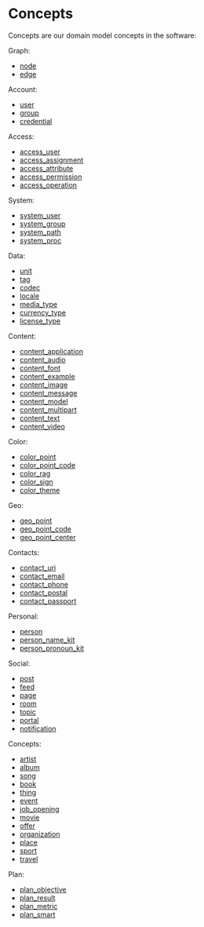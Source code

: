 # Concepts

Concepts are our domain model concepts in the software:

Graph:

* [node](concepts/node.md)
* [edge](concepts/edge.md)

Account:

* [user](concepts/user.md)
* [group](concepts/group.md)
* [credential](concepts/credential.md)

Access:

* [access_user](concepts/access_user.md)
* [access_assignment](concepts/access_assignment.md)
* [access_attribute](concepts/access_attribute.md)
* [access_permission](concepts/access_permission.md)
* [access_operation](concepts/access_operation.md)

System:

* [system_user](concepts/system_user.md)
* [system_group](concepts/system_group.md)
* [system_path](concepts/system_path.md)
* [system_proc](concepts/system_proc.md)

Data:

* [unit](concepts/unit.md)
* [tag](concepts/tag.md)
* [codec](concepts/codec.md)
* [locale](concepts/locale.md)
* [media_type](concepts/media_type.md)
* [currency_type](concepts/currency_type.md)
* [license_type](concepts/license_type.md)

Content:

* [content_application](concepts/content_application.md)
* [content_audio](concepts/content_audio.md)
* [content_font](concepts/content_font.md)
* [content_example](concepts/content_example.md)
* [content_image](concepts/content_image.md)
* [content_message](concepts/content_message.md)
* [content_model](concepts/content_model.md)
* [content_multipart](concepts/content_multipart.md)
* [content_text](concepts/content_text.md)
* [content_video](concepts/content_video.md)

Color:

* [color_point](concepts/color_point.md)
* [color_point_code](concepts/color_point_code.md)
* [color_rag](concepts/color_rag.md)
* [color_sign](concepts/color_sign.md)
* [color_theme](concepts/color_theme.md)

Geo:

* [geo_point](concepts/geo_point.md)
* [geo_point_code](concepts/geo_point_code.md)
* [geo_point_center](concepts/geo_point_center.md)

Contacts:

* [contact_uri](concepts/contact_uri.md)
* [contact_email](concepts/contact_email.md)
* [contact_phone](concepts/contact_phone.md)
* [contact_postal](concepts/contact_postal.md)
* [contact_passport](concepts/contact_passport.md)

Personal:

* [person](concepts/person.md)
* [person_name_kit](concepts/person_name_kit.md)
* [person_pronoun_kit](concepts/person_pronoun_kit.md)

Social:

* [post](concepts/post.md)
* [feed](concepts/feed.md)
* [page](concepts/page.md)
* [room](concepts/room.md)
* [topic](concepts/topic.md)
* [portal](concepts/portal.md)
* [notification](concepts/notification.md)

Concepts:

* [artist](concepts/artist.md)
* [album](concepts/album.md)
* [song](concepts/song.md)
* [book](concepts/book.md)
* [thing](concepts/thing.md)
* [event](concepts/event.md)
* [job_opening](concepts/job_opening.md)
* [movie](concepts/movie.md)
* [offer](concepts/offer.md)
* [organization](concepts/organization.md)
* [place](concepts/place.md)
* [sport](concepts/sport.md)
* [travel](concepts/travel.md)

Plan:

* [plan_objective](concepts/plan_objective.md)
* [plan_result](concepts/plan_result.md)
* [plan_metric](concepts/plan_metric.md)
* [plan_smart](concepts/plan_smart.md)
